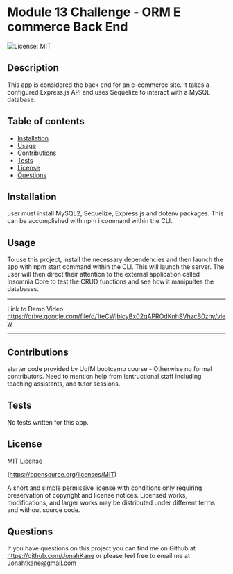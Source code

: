 # Module 13 Challenge - ORM E commerce Back End

![License: MIT](https://img.shields.io/badge/License-MIT-yellow.svg)

## Description

This app is considered the back end for an e-commerce site. It takes a configured Express.js API and uses Sequelize to interact with a MySQL database.

## Table of contents

- [Installation](#installation)
- [Usage](#usage)
- [Contributions](#contributions)
- [Tests](#tests)
- [License](#license)
- [Questions](#questions)

## Installation

user must install MySQL2, Sequelize, Express.js and dotenv packages. This can be accomplished with npm i command within the CLI.

## Usage

To use this project, install the necessary dependencies and then launch the app with npm start command within the CLI. This will launch the server. The user will then direct their attention to the external application called Insomnia Core to test the CRUD functions and see how it manipultes the databases.

---

Link to Demo Video:
https://drive.google.com/file/d/1teCWjblcyBx02qAPROdKnhSVhzcB0zhy/view

---

## Contributions

starter code provided by UofM bootcamp course - Otherwise no formal contributors. Need to mention help from isntructional staff including teaching assistants, and tutor sessions.

## Tests

No tests written for this app.

## License

MIT License

(https://opensource.org/licenses/MIT)

A short and simple permissive license with conditions only requiring preservation of copyright and license notices. Licensed works, modifications, and larger works may be distributed under different terms and without source code.

## Questions

If you have questions on this project you can find me on Github at https://github.com/JonahKane
or please feel free to email me at Jonahtkane@gmail.com
